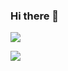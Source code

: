 ### Hi there 👋

![](https://i.ibb.co/0DjF83c/mypres.png)

![](https://komarev.com/ghpvc/?username=houzefa-onaly&color=blue)

